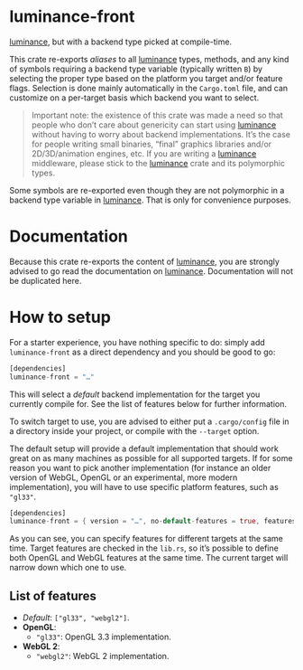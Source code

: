 # luminance-front

<!-- cargo-sync-readme start -->

[luminance], but with a backend type picked at compile-time.

This crate re-exports _aliases_ to all [luminance] types, methods, and any kind of symbols
requiring a backend type variable (typically written `B`) by selecting the proper type based on
the platform you target and/or feature flags. Selection is done mainly automatically in the
`Cargo.toml` file, and can customize on a per-target basis which backend you want to select.

> Important note: the existence of this crate was made a need so that people who don’t care
> about genericity can start using [luminance] without having to worry about backend
> implementations. It’s the case for people writing small binaries, “final” graphics libraries
> and/or 2D/3D/animation engines, etc. If you are writing a [luminance] middleware, please
> stick to the [luminance] crate and its polymorphic types.

Some symbols are re-exported even though they are not polymorphic in a backend type variable in
[luminance]. That is only for convenience purposes.

# Documentation

Because this crate re-exports the content of [luminance], you are strongly advised to go read
the documentation on [luminance]. Documentation will not be duplicated here.

# How to setup

For a starter experience, you have nothing specific to do: simply add `luminance-front` as a
direct dependency and you should be good to go:

```rust
[dependencies]
luminance-front = "…"
```

This will select a _default_ backend implementation for the target you currently compile for.
See the list of features below for further information.

To switch target to use, you are advised to either put a `.cargo/config` file in a directory
inside your project, or compile with the `--target` option.

The default setup will provide a default implementation that should work great on as
many machines as possible for all supported targets. If for some reason you want to pick another
implementation (for instance an older version of WebGL, OpenGL or an experimental, more modern
implementation), you will have to use specific platform features, such as `"gl33"`.

```rust
[dependencies]
luminance-front = { version = "…", no-default-features = true, features = ["gl33", "webgl2"] }
```

As you can see, you can specify features for different targets at the same time. Target
features are checked in the `lib.rs`, so it’s possible to define both OpenGL and WebGL
features at the same time. The current target will narrow down which one to use.

## List of features

- _Default_: `["gl33", "webgl2"]`.
- **OpenGL**:
  - `"gl33"`: OpenGL 3.3 implementation.
- **WebGL 2**:
  - `"webgl2"`: WebGL 2 implementation.

[luminance]: https://crates.io/crates/luminance

<!-- cargo-sync-readme end -->
